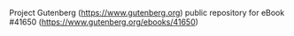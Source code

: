 Project Gutenberg (https://www.gutenberg.org) public repository for eBook #41650 (https://www.gutenberg.org/ebooks/41650)
